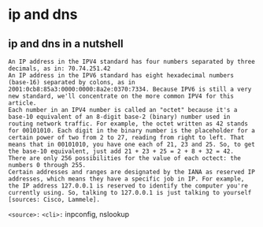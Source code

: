# ip and dns

## ip and dns in a nutshell


    An IP address in the IPV4 standard has four numbers separated by three decimals, as in: 70.74.251.42
    An IP address in the IPV6 standard has eight hexadecimal numbers (base-16) separated by colons, as in 2001:0cb8:85a3:0000:0000:8a2e:0370:7334. Because IPV6 is still a very new standard, we'll concentrate on the more common IPV4 for this article.
    Each number in an IPV4 number is called an "octet" because it's a base-10 equivalent of an 8-digit base-2 (binary) number used in routing network traffic. For example, the octet written as 42 stands for 00101010. Each digit in the binary number is the placeholder for a certain power of two from 2 to 27, reading from right to left. That means that in 00101010, you have one each of 21, 23 and 25. So, to get the base-10 equivalent, just add 21 + 23 + 25 = 2 + 8 + 32 = 42.
    There are only 256 possibilities for the value of each octect: the numbers 0 through 255.
    Certain addresses and ranges are designated by the IANA as reserved IP addresses, which means they have a specific job in IP. For example, the IP address 127.0.0.1 is reserved to identify the computer you're currently using. So, talking to 127.0.0.1 is just talking to yourself [sources: Cisco, Lammele].
`<source>:`[](https://computer.howstuffworks.com/dns1.htm)
`<cli>:` inpconfig, nslookup
